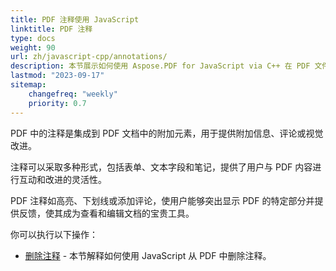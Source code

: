 ```yaml
---
title: PDF 注释使用 JavaScript
linktitle: PDF 注释
type: docs
weight: 90
url: zh/javascript-cpp/annotations/
description: 本节展示如何使用 Aspose.PDF for JavaScript via C++ 在 PDF 文件中使用各种注释。
lastmod: "2023-09-17"
sitemap:
    changefreq: "weekly"
    priority: 0.7
---
```


PDF 中的注释是集成到 PDF 文档中的附加元素，用于提供附加信息、评论或视觉改进。

注释可以采取多种形式，包括表单、文本字段和笔记，提供了用户与 PDF 内容进行互动和改进的灵活性。

PDF 注释如高亮、下划线或添加评论，使用户能够突出显示 PDF 的特定部分并提供反馈，使其成为查看和编辑文档的宝贵工具。

你可以执行以下操作：

- [删除注释](/pdf/javascript-cpp/delete-annotation/) - 本节解释如何使用 JavaScript 从 PDF 中删除注释。